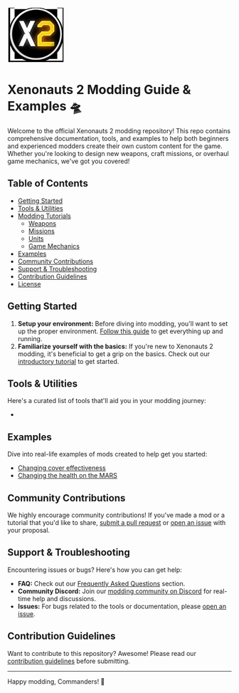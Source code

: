 ![Xenonauts 2 Logo](https://raw.githubusercontent.com/GoldhawkInteractive/X2-Modding/main/logo.webp)

# Xenonauts 2 Modding Guide & Examples 🛸

Welcome to the official Xenonauts 2 modding repository! This repo contains comprehensive documentation, tools, and examples to help both beginners and experienced modders create their own custom content for the game. Whether you're looking to design new weapons, craft missions, or overhaul game mechanics, we've got you covered!

## Table of Contents

- [Getting Started](#getting-started)
- [Tools & Utilities](#tools--utilities)
- [Modding Tutorials](#modding-tutorials)
  - [Weapons](#weapons)
  - [Missions](#missions)
  - [Units](#units)
  - [Game Mechanics](#game-mechanics)
- [Examples](#examples)
- [Community Contributions](#community-contributions)
- [Support & Troubleshooting](#support--troubleshooting)
- [Contribution Guidelines](#contribution-guidelines)
- [License](#license)

## Getting Started

1. **Setup your environment:** Before diving into modding, you'll want to set up the proper environment. [Follow this guide](https://github.com/GoldhawkInteractive/X2-Modding/wiki/setting-up-your-modding-environment) to get everything up and running.
2. **Familiarize yourself with the basics:** If you're new to Xenonauts 2 modding, it's beneficial to get a grip on the basics. Check out our [introductory tutorial](https://github.com/GoldhawkInteractive/X2-Modding/wiki/mod-definition) to get started.

## Tools & Utilities

Here's a curated list of tools that'll aid you in your modding journey:

- 

## Examples

Dive into real-life examples of mods created to help get you started:

- [Changing cover effectiveness](https://github.com/GoldhawkInteractive/X2-Modding/blob/main/examples/basic_template_cover_mod/read.me)
- [Changing the health on the MARS](https://github.com/GoldhawkInteractive/X2-Modding/blob/main/examples/basic_template_health_mod/read.me)

## Community Contributions

We highly encourage community contributions! If you've made a mod or a tutorial that you'd like to share, [submit a pull request](link_to_PR_instructions) or [open an issue](link_to_issues) with your proposal.

## Support & Troubleshooting

Encountering issues or bugs? Here's how you can get help:

- **FAQ:** Check out our [Frequently Asked Questions](https://github.com/GoldhawkInteractive/X2-Modding/wiki/faq) section.
- **Community Discord:** Join our [modding community on Discord](link_to_discord) for real-time help and discussions.
- **Issues:** For bugs related to the tools or documentation, please [open an issue](link_to_issues).

## Contribution Guidelines

Want to contribute to this repository? Awesome! Please read our [contribution guidelines](https://github.com/GoldhawkInteractive/X2-Modding/wiki/contribution-guidelines) before submitting.

---

Happy modding, Commanders! 🌌
